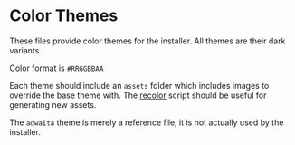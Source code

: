 # Color Themes

These files provide color themes for the installer. All themes are their dark variants.

Color format is `#RRGGBBAA`

Each theme should include an `assets` folder which includes images to override the base theme with. The [recolor](../scripts) script should be useful for generating new assets.

The `adwaita` theme is merely a reference file, it is not actually used by the installer.
